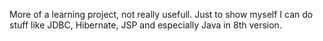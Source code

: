 More of a learning project, not really usefull. Just to show myself I can do stuff like JDBC, Hibernate, JSP and especially Java in 8th version.
